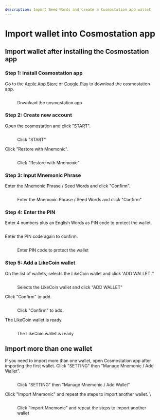 ```yaml
---
description: Import Seed Words and create a Cosmostation app wallet
---
```


# Import wallet into Cosmostation app

## Import wallet after installing the Cosmostation app

### Step 1: Install Cosmostation app

Go to the [Apple App Store](https://apps.apple.com/us/app/cosmostation/id1459830339) or [Google Play](https://play.google.com/store/apps/details?id=wannabit.io.cosmostaion\&hl=en\_US\&gl=US) to download the cosmostation app.

<figure><img src="../../../.gitbook/assets/Cosmostation mobile create wallet 1.png" alt=""><figcaption><p>Download the cosmostation app</p></figcaption></figure>

### Step 2: Create new account

Open the cosmostation and click "START".

<figure><img src="../../../.gitbook/assets/Cosmostation mobile create wallet 2.png" alt=""><figcaption><p>Click "START"</p></figcaption></figure>

Click "Restore with Mnemonic".

<figure><img src="../../../.gitbook/assets/Cosmostation mobile import wallet 3.png" alt=""><figcaption><p>Click "Restore with Mnemonic"</p></figcaption></figure>

### Step 3: Input Mnemonic Phrase

Enter the Mnemonic Phrase / Seed Words and click "Confirm".

<figure><img src="../../../.gitbook/assets/Cosmostation mobile import wallet 4.jpg" alt=""><figcaption><p>Enter the Mnemonic Phrase / Seed Words and click "Confirm"</p></figcaption></figure>

### Step 4: Enter the PIN

Enter 4 numbers plus an English Words as PIN code to protect the wallet.

<figure><img src="../../../.gitbook/assets/Cosmostation mobile import wallet 5.png" alt=""><figcaption></figcaption></figure>

Enter the PIN code again to confirm.

<figure><img src="../../../.gitbook/assets/Cosmostation mobile import wallet 6.png" alt=""><figcaption><p>Enter PIN code to protect the wallet</p></figcaption></figure>

### Step 5: Add a LikeCoin wallet

On the list of wallets, selects the LikeCoin wallet and click 'ADD WALLET'."

<figure><img src="../../../.gitbook/assets/Cosmostation mobile import wallet 7.png" alt=""><figcaption><p>Selects the LikeCoin wallet and click "ADD WALLET"</p></figcaption></figure>

Click "Confirm" to add.

<figure><img src="../../../.gitbook/assets/Cosmostation mobile import wallet 8.png" alt=""><figcaption><p>Click "Confirm" to add.</p></figcaption></figure>

The LikeCoin wallet is ready.

<figure><img src="../../../.gitbook/assets/Cosmostation mobile import wallet 9.png" alt=""><figcaption><p>The LikeCoin wallet is ready</p></figcaption></figure>

## Import more than one wallet

If you need to import more than one wallet, open Cosmostation app after importing the first wallet. Click "SETTING" then "Manage Mnemonic / Add Wallet".

<figure><img src="../../../.gitbook/assets/Cosmostation mobile import wallet 10.png" alt=""><figcaption><p>Click "SETTING" then "Manage Mnemonic / Add Wallet"</p></figcaption></figure>

Click "Import Mnemonic" and repeat the steps to import another wallet. \


<figure><img src="../../../.gitbook/assets/Cosmostation mobile import wallet 11.png" alt=""><figcaption><p>Click "Import Mnemonic" and repeat the steps to import another wallet</p></figcaption></figure>
